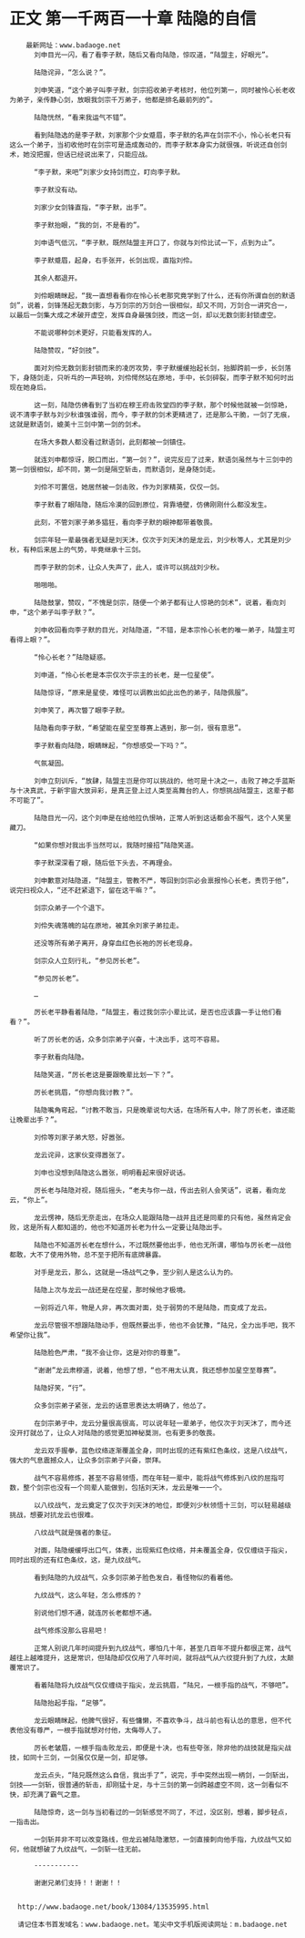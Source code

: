 # 正文 第一千两百一十章 陆隐的自信
        最新网址：www.badaoge.net
          刘申目光一闪，看了看李子默，随后又看向陆隐，惊叹道，“陆盟主，好眼光”。
      
          陆隐诧异，“怎么说？”。
      
          刘申笑道，“这个弟子叫李子默，剑宗招收弟子考核时，他位列第一，同时被怜心长老收为弟子，亲传静心剑，放眼我剑宗千万弟子，他都是排名最前列的”。
      
          陆隐恍然，“看来我运气不错”。
      
          看到陆隐选的是李子默，刘家那个少女蹙眉，李子默的名声在剑宗不小，怜心长老只有这么一个弟子，当初收他时在剑宗可是造成轰动的，而李子默本身实力就很强，听说还自创剑术，她没把握，但话已经说出来了，只能应战。
      
          “李子默，来吧”刘家少女持剑而立，盯向李子默。
      
          李子默没有动。
      
          刘家少女剑锋直指，“李子默，出手”。
      
          李子默抬眼，“我的剑，不是看的”。
      
          刘申语气低沉，“李子默，既然陆盟主开口了，你就与刘伶比试一下，点到为止”。
      
          李子默蹙眉，起身，右手张开，长剑出现，直指刘伶。
      
          其余人都退开。
      
          刘伶眼睛眯起，“我一直想看看你在怜心长老那究竟学到了什么，还有你所谓自创的默语剑”，说着，剑锋荡起无数剑影，与万剑宗的万剑合一很相似，却又不同，万剑合一讲究合一，以最后一剑集大成之术破开虚空，发挥自身最强剑技，而这一剑，却以无数剑影封锁虚空。
      
          不能说哪种剑术更好，只能看发挥的人。
      
          陆隐赞叹，“好剑技”。
      
          面对刘伶无数剑影封锁而来的凌厉攻势，李子默缓缓抬起长剑，抬脚跨前一步，长剑落下，身随剑走，只听乓的一声轻响，刘伶愕然站在原地，手中，长剑碎裂，而李子默不知何时出现在她身后。
      
          这一刻，陆隐仿佛看到了当初在穆王府击败堂四的李子默，那个时候他就被一剑惊艳，说不清李子默与刘少秋谁强谁弱，而今，李子默的剑术更精进了，还是那么干脆，一剑了无痕，这就是默语剑，媲美十三剑中第一剑的剑术。
      
          在场大多数人都没看过默语剑，此刻都被一剑镇住。
      
          就连刘申都惊讶，脱口而出，“第一剑？”，说完反应了过来，默语剑虽然与十三剑中的第一剑很相似，却不同，第一剑是隔空斩击，而默语剑，是身随剑走。
      
          刘伶不可置信，她居然被一剑击败，作为刘家精英，仅仅一剑。
      
          李子默看了眼陆隐，随后冷漠的回到原位，背靠墙壁，仿佛刚刚什么都没发生。
      
          此刻，不管刘家子弟多猖狂，看向李子默的眼神都带着敬畏。
      
          剑宗年轻一辈最强者无疑是刘天沐，仅次于刘天沐的是龙云，刘少秋等人，尤其是刘少秋，有种后来居上的气势，毕竟继承十三剑。
      
          而李子默的剑术，让众人失声了，此人，或许可以挑战刘少秋。
      
          啪啪啪。
      
          陆隐鼓掌，赞叹，“不愧是剑宗，随便一个弟子都有让人惊艳的剑术”，说着，看向刘申，“这个弟子叫李子默？”。
      
          刘申收回看向李子默的目光，对陆隐道，“不错，是本宗怜心长老的唯一弟子，陆盟主可看得上眼？”。
      
          “怜心长老？”陆隐疑惑。
      
          刘申道，“怜心长老是本宗仅次于宗主的长老，是一位星使”。
      
          陆隐惊讶，“原来是星使，难怪可以调教出如此出色的弟子，陆隐佩服”。
      
          刘申笑了，再次瞥了眼李子默。
      
          陆隐看向李子默，“希望能在星空至尊赛上遇到，那一剑，很有意思”。
      
          李子默看向陆隐，眼睛眯起，“你想感受一下吗？”。
      
          气氛凝固。
      
          刘申立刻训斥，“放肆，陆盟主岂是你可以挑战的，他可是十决之一，击败了神之手蓝斯与十决真武，于新宇宙大放异彩，是真正登上过人类至高舞台的人，你想挑战陆盟主，这辈子都不可能了”。
      
          陆隐目光一闪，这个刘申是在给他拉仇恨呐，正常人听到这话都会不服气，这个人笑里藏刀。
      
          “如果你想对我出手当然可以，我随时接招”陆隐笑道。
      
          李子默深深看了眼，随后低下头去，不再理会。
      
          刘申歉意对陆隐道，“陆盟主，管教不严，等回到剑宗必会禀报怜心长老，责罚于他”，说完扫视众人，“还不赶紧退下，留在这干嘛？”。
      
          剑宗众弟子一个个退下。
      
          刘伶失魂落魄的站在原地，被其余刘家子弟拉走。
      
          还没等所有弟子离开，身穿血红色长袍的厉长老现身。
      
          剑宗众人立刻行礼，“参见厉长老”。
      
          “参见厉长老”。
      
          …
      
          厉长老平静看着陆隐，“陆盟主，看过我剑宗小辈比试，是否也应该露一手让他们看看？”。
      
          听了厉长老的话，众多剑宗弟子兴奋，十决出手，这可不容易。
      
          李子默看向陆隐。
      
          陆隐笑道，“厉长老这是要跟晚辈比划一下？”。
      
          厉长老挑眉，“你想向我讨教？”。
      
          陆隐嘴角弯起，“讨教不敢当，只是晚辈说句大话，在场所有人中，除了厉长老，谁还能让晚辈出手？”。
      
          刘伶等刘家子弟大怒，好嚣张。
      
          龙云诧异，这家伙变得嚣张了。
      
          刘申也没想到陆隐这么嚣张，明明看起来很好说话。
      
          厉长老与陆隐对视，随后摇头，“老夫与你一战，传出去别人会笑话”，说着，看向龙云，“你上”。
      
          龙云愣神，随后无奈走出，在场众人能跟陆隐一战并且还是同辈的只有他，虽然肯定会败，这是所有人都知道的，他也不知道厉长老为什么一定要让陆隐出手。
      
          陆隐也不知道厉长老在想什么，不过既然要他出手，他也无所谓，哪怕与厉长老一战他都敢，大不了使用外物，总不至于把所有底牌暴露。
      
          对手是龙云，那么，这就是一场战气之争，至少别人是这么认为的。
      
          陆隐上次与龙云一战还是在焢星，那时候他才极境。
      
          一别将近八年，物是人非，再次面对面，处于弱势的不是陆隐，而变成了龙云。
      
          龙云尽管很不想跟陆隐动手，但既然要出手，他也不会犹豫，“陆兄，全力出手吧，我不希望你让我”。
      
          陆隐脸色严肃，“我不会让你，这是对你的尊重”。
      
          “谢谢”龙云肃穆道，说着，他想了想，“也不用太认真，我还想参加星空至尊赛”。
      
          陆隐好笑，“行”。
      
          众多剑宗弟子紧张，龙云的话意思表达太明确了，他怂了。
      
          在剑宗弟子中，龙云分量很高很高，可以说年轻一辈弟子，他仅次于刘天沐了，而今还没开打就怂了，让众人对陆隐的感觉更加神秘莫测，也有更多的敬畏。
      
          龙云双手握拳，蓝色纹络逐渐覆盖全身，同时出现的还有紫红色条纹，这是八纹战气，强大的气息震撼众人，让众多剑宗弟子兴奋，崇拜。
      
          战气不容易修炼，甚至不容易领悟，而在年轻一辈中，能将战气修炼到八纹的屈指可数，整个剑宗也没有一个同辈人能做到，包括刘天沐，龙云是唯一一个。
      
          以八纹战气，龙云奠定了仅次于刘天沐的地位，即便刘少秋领悟十三剑，可以轻易越级挑战，想要对抗龙云也很难。
      
          八纹战气就是强者的象征。
      
          对面，陆隐缓缓呼出口气，体表，出现紫红色纹络，并未覆盖全身，仅仅缠绕于指尖，同时出现的还有红色条纹，这，是九纹战气。
      
          看到陆隐的九纹战气，众多剑宗弟子脸色发白，看怪物似的看着他。
      
          九纹战气，这么年轻，怎么修炼的？
      
          别说他们想不通，就连厉长老都想不通。
      
          战气修炼没那么容易吧！
      
          正常人别说几年时间提升到九纹战气，哪怕几十年，甚至几百年不提升都很正常，战气越往上越难提升，这是常识，但陆隐却仅仅用了八年时间，就将战气从六纹提升到了九纹，太颠覆常识了。
      
          看着陆隐将九纹战气仅仅缠绕于指尖，龙云挑眉，“陆兄，一根手指的战气，不够吧”。
      
          陆隐抬起手指，“足够”。
      
          龙云眼睛眯起，他脾气很好，有些慵懒，不喜欢争斗，战斗前也有认怂的意思，但不代表他没有尊严，一根手指就想对付他，太侮辱人了。
      
          厉长老皱眉，一根手指击败龙云，即便是十决，也有些夸张，除非他的战技就是指尖战技，如同十三剑，一剑虽仅仅是一剑，却足够。
      
          龙云点头，“陆兄既然这么自信，我出手了”，说完，手中突然出现一柄剑，一剑斩出，剑技——一剑斩，很普通的斩击，却刚猛十足，与十三剑的第一剑跨越虚空不同，这一剑看似不快，却充满了霸气之意。
      
          陆隐惊奇，这一剑与当初看过的一剑斩感觉不同了，不过，没区别，想着，脚步轻点，一指击出。
      
          一剑斩并非不可以改变路线，但龙云被陆隐激怒，一剑直接刺向他手指，九纹战气又如何，他就想破了九纹战气，一剑斩一往无前。
      
          -----------
      
          谢谢兄弟们支持！！谢谢！！
      
      
      http://www.badaoge.net/book/13084/13535995.html
      
      请记住本书首发域名：www.badaoge.net。笔尖中文手机版阅读网址：m.badaoge.net